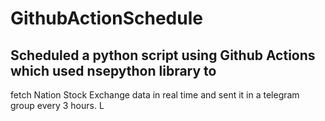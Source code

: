 # GithubActionSchedule
## Scheduled a python script using Github Actions which used nsepython library to
fetch Nation Stock Exchange data in real time and sent it in a telegram group every 3 hours. L
